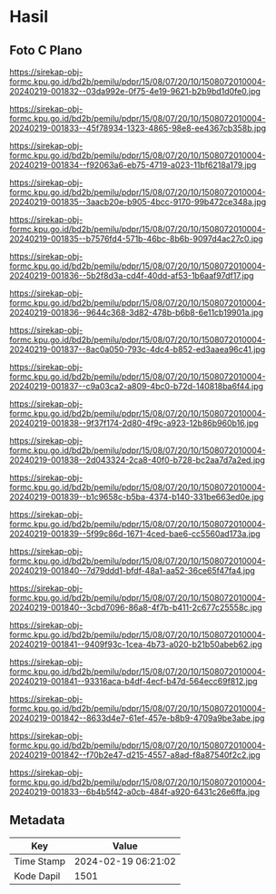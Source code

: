 # Hasil

## Foto C Plano

https://sirekap-obj-formc.kpu.go.id/bd2b/pemilu/pdpr/15/08/07/20/10/1508072010004-20240219-001832--03da992e-0f75-4e19-9621-b2b9bd1d0fe0.jpg

https://sirekap-obj-formc.kpu.go.id/bd2b/pemilu/pdpr/15/08/07/20/10/1508072010004-20240219-001833--45f78934-1323-4865-98e8-ee4367cb358b.jpg

https://sirekap-obj-formc.kpu.go.id/bd2b/pemilu/pdpr/15/08/07/20/10/1508072010004-20240219-001834--f92063a6-eb75-4719-a023-11bf6218a179.jpg

https://sirekap-obj-formc.kpu.go.id/bd2b/pemilu/pdpr/15/08/07/20/10/1508072010004-20240219-001835--3aacb20e-b905-4bcc-9170-99b472ce348a.jpg

https://sirekap-obj-formc.kpu.go.id/bd2b/pemilu/pdpr/15/08/07/20/10/1508072010004-20240219-001835--b7576fd4-571b-46bc-8b6b-9097d4ac27c0.jpg

https://sirekap-obj-formc.kpu.go.id/bd2b/pemilu/pdpr/15/08/07/20/10/1508072010004-20240219-001836--5b2f8d3a-cd4f-40dd-af53-1b6aaf97df17.jpg

https://sirekap-obj-formc.kpu.go.id/bd2b/pemilu/pdpr/15/08/07/20/10/1508072010004-20240219-001836--9644c368-3d82-478b-b6b8-6e11cb19901a.jpg

https://sirekap-obj-formc.kpu.go.id/bd2b/pemilu/pdpr/15/08/07/20/10/1508072010004-20240219-001837--8ac0a050-793c-4dc4-b852-ed3aaea96c41.jpg

https://sirekap-obj-formc.kpu.go.id/bd2b/pemilu/pdpr/15/08/07/20/10/1508072010004-20240219-001837--c9a03ca2-a809-4bc0-b72d-140818ba6f44.jpg

https://sirekap-obj-formc.kpu.go.id/bd2b/pemilu/pdpr/15/08/07/20/10/1508072010004-20240219-001838--9f37f174-2d80-4f9c-a923-12b86b960b16.jpg

https://sirekap-obj-formc.kpu.go.id/bd2b/pemilu/pdpr/15/08/07/20/10/1508072010004-20240219-001838--2d043324-2ca8-40f0-b728-bc2aa7d7a2ed.jpg

https://sirekap-obj-formc.kpu.go.id/bd2b/pemilu/pdpr/15/08/07/20/10/1508072010004-20240219-001839--b1c9658c-b5ba-4374-b140-331be663ed0e.jpg

https://sirekap-obj-formc.kpu.go.id/bd2b/pemilu/pdpr/15/08/07/20/10/1508072010004-20240219-001839--5f99c86d-1671-4ced-bae6-cc5560ad173a.jpg

https://sirekap-obj-formc.kpu.go.id/bd2b/pemilu/pdpr/15/08/07/20/10/1508072010004-20240219-001840--7d79ddd1-bfdf-48a1-aa52-36ce65f47fa4.jpg

https://sirekap-obj-formc.kpu.go.id/bd2b/pemilu/pdpr/15/08/07/20/10/1508072010004-20240219-001840--3cbd7096-86a8-4f7b-b411-2c677c25558c.jpg

https://sirekap-obj-formc.kpu.go.id/bd2b/pemilu/pdpr/15/08/07/20/10/1508072010004-20240219-001841--9409f93c-1cea-4b73-a020-b21b50abeb62.jpg

https://sirekap-obj-formc.kpu.go.id/bd2b/pemilu/pdpr/15/08/07/20/10/1508072010004-20240219-001841--93316aca-b4df-4ecf-b47d-564ecc69f812.jpg

https://sirekap-obj-formc.kpu.go.id/bd2b/pemilu/pdpr/15/08/07/20/10/1508072010004-20240219-001842--8633d4e7-61ef-457e-b8b9-4709a9be3abe.jpg

https://sirekap-obj-formc.kpu.go.id/bd2b/pemilu/pdpr/15/08/07/20/10/1508072010004-20240219-001842--f70b2e47-d215-4557-a8ad-f8a87540f2c2.jpg

https://sirekap-obj-formc.kpu.go.id/bd2b/pemilu/pdpr/15/08/07/20/10/1508072010004-20240219-001833--6b4b5f42-a0cb-484f-a920-6431c26e6ffa.jpg


## Metadata

| Key        | Value               |
| ---------- | ------------------- |
| Time Stamp | 2024-02-19 06:21:02 |
| Kode Dapil | 1501                |




